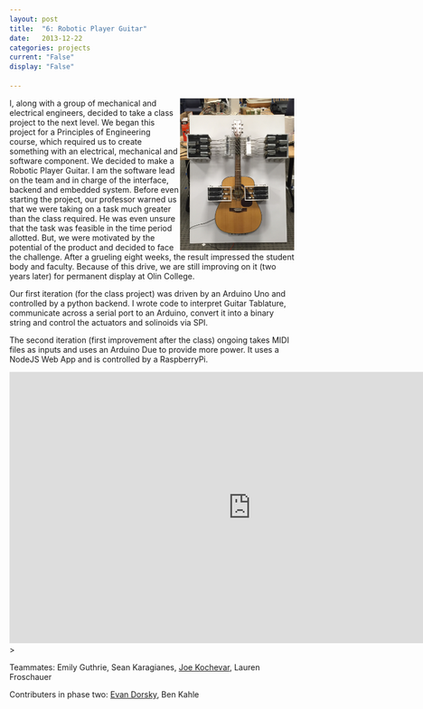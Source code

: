 ```yaml
---
layout: post
title:  "6: Robotic Player Guitar"
date:   2013-12-22
categories: projects
current: "False"
display: "False"

---
```

<img src="images/projects/newGuitar.jpg" width="40%" align="right" />
I, along with a group of mechanical and electrical engineers, decided to take a class project to the next level. We began this project for a Principles of Engineering course, which required us to create something with an electrical, mechanical and software component. We decided to make a Robotic Player Guitar. I am the software lead on the team and in charge of the interface, backend and embedded system. Before even starting the project, our professor warned us that we were taking on a task much greater than the class required. He was even unsure that the task was feasible in the time period allotted. But, we were motivated by the potential of the product and decided to face the challenge. After a grueling eight weeks, the result impressed the student body and faculty. Because of this drive, we are still improving on it (two years later) for permanent display at Olin College.

Our first iteration (for the class project) was driven by an Arduino Uno and controlled by a python backend. I wrote code to interpret Guitar Tablature, communicate across a serial port to an Arduino, convert it into a binary string and control the actuators and solinoids via SPI.

The second iteration (first improvement after the class) ongoing takes MIDI files as inputs and uses an Arduino Due to provide more power. It uses a NodeJS Web App and is controlled by a RaspberryPi. 

<!-- * [Check out our website for all of the details](http://www.rockin-robot.com) -->

<div class="video-container">
<iframe class="video" width="854" height="480" src="https://www.youtube.com/embed/KJzecia7yO0" frameborder="0" allowfullscreen></iframe>
</div>> 


Teammates: Emily Guthrie, Sean Karagianes, [Joe Kochevar](http://joekochevar.com), Lauren Froschauer

Contributers in phase two: [Evan Dorsky](http://evandorsky.github.io), Ben Kahle
